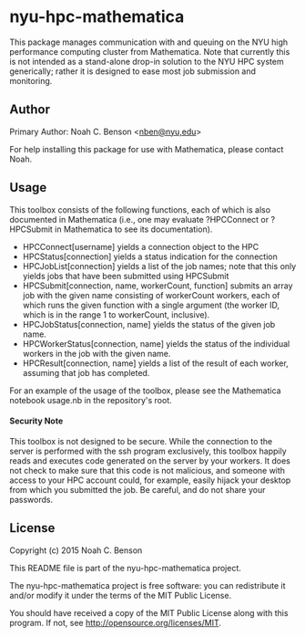 # nyu-hpc-mathematica ##########################################################

This package manages communication with and queuing on the NYU high performance
computing cluster from Mathematica. Note that currently this is not intended as
a stand-alone drop-in solution to the NYU HPC system generically; rather it is
designed to ease most job submission and monitoring.


## Author ######################################################################

Primary Author: Noah C. Benson <[nben@nyu,edu](mailto:nben@nyu.edu)>

For help installing this package for use with Mathematica, please contact Noah.


## Usage #######################################################################

This toolbox consists of the following functions, each of which is also
documented in Mathematica (i.e., one may evaluate ?HPCConnect or ?HPCSubmit in
Mathematica to see its documentation).

  * HPCConnect\[username\] yields a connection object to the HPC
  * HPCStatus\[connection\] yields a status indication for the connection
  * HPCJobList\[connection\] yields a list of the job names; note that this only
    yields jobs that have been submitted using HPCSubmit
  * HPCSubmit\[connection, name, workerCount, function\] submits an array job
    with the given name consisting of workerCount workers, each of which runs
    the given function with a single argument (the worker ID, which is in the
    range 1 to workerCount, inclusive).
  * HPCJobStatus\[connection, name\] yields the status of the given job name.
  * HPCWorkerStatus\[connection, name\] yields the status of the individual
    workers in the job with the given name.
  * HPCResult\[connection, name\] yields a list of the result of each worker,
    assuming that job has completed.

For an example of the usage of the toolbox, please see the Mathematica notebook
usage.nb in the repository's root.

#### Security Note #############################################################

This toolbox is not designed to be secure. While the connection to the server is
performed with the ssh program exclusively, this toolbox happily reads and
executes code generated on the server by your workers. It does not check to make
sure that this code is not malicious, and someone with access to your HPC
account could, for example, easily hijack your desktop from which you submitted
the job. Be careful, and do not share your passwords.

## License #####################################################################

Copyright (c) 2015 Noah C. Benson

This README file is part of the nyu-hpc-mathematica project.

The nyu-hpc-mathematica project is free software: you can redistribute it and/or
modify it under the terms of the MIT Public License. 

You should have received a copy of the MIT Public License along with this
program. If not, see [<http://opensource.org/licenses/MIT>](http://opensource.org/licenses/MIT).



